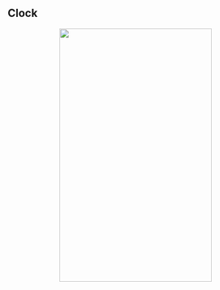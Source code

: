 ## Clock 
<p align="center">
  <img src="https://github.com/rasitesdmr/pokeme/blob/main/video/pokeme1.gif" width="300" height="500">
</p>
